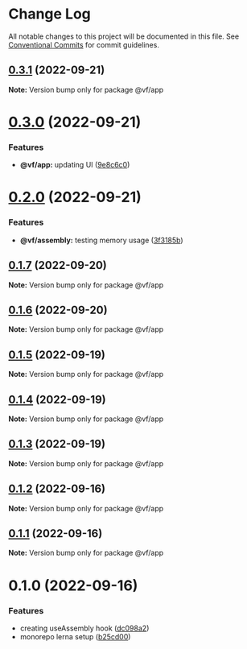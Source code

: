 # Change Log

All notable changes to this project will be documented in this file.
See [Conventional Commits](https://conventionalcommits.org) for commit guidelines.

## [0.3.1](https://github.com/achamwada/vf-academy-root/compare/@vf/app@0.3.0...@vf/app@0.3.1) (2022-09-21)

**Note:** Version bump only for package @vf/app





# [0.3.0](https://github.com/achamwada/vf-academy-root/compare/@vf/app@0.2.0...@vf/app@0.3.0) (2022-09-21)


### Features

* **@vf/app:** updating UI ([9e8c6c0](https://github.com/achamwada/vf-academy-root/commit/9e8c6c08060f8fc8acc8256e72668efea794d6e9))





# [0.2.0](https://github.com/achamwada/vf-academy-root/compare/@vf/app@0.1.6...@vf/app@0.2.0) (2022-09-21)


### Features

* **@vf/assembly:** testing memory usage ([3f3185b](https://github.com/achamwada/vf-academy-root/commit/3f3185b3de4ad28b8488c7151d5ba6510fa2967c))





## [0.1.7](https://github.com/achamwada/vf-academy-root/compare/@vf/app@0.1.6...@vf/app@0.1.7) (2022-09-20)

**Note:** Version bump only for package @vf/app





## [0.1.6](https://github.com/achamwada/vf-academy-root/compare/@vf/app@0.1.5...@vf/app@0.1.6) (2022-09-20)

**Note:** Version bump only for package @vf/app





## [0.1.5](https://github.com/achamwada/vf-academy-root/compare/@vf/app@0.1.4...@vf/app@0.1.5) (2022-09-19)

**Note:** Version bump only for package @vf/app





## [0.1.4](https://github.com/achamwada/vf-academy-root/compare/@vf/app@0.1.3...@vf/app@0.1.4) (2022-09-19)

**Note:** Version bump only for package @vf/app





## [0.1.3](https://github.com/achamwada/vf-academy-root/compare/@vf/app@0.1.2...@vf/app@0.1.3) (2022-09-19)

**Note:** Version bump only for package @vf/app





## [0.1.2](https://github.com/achamwada/vf-academy-root/compare/@vf/app@0.1.1...@vf/app@0.1.2) (2022-09-16)

**Note:** Version bump only for package @vf/app





## [0.1.1](https://github.com/achamwada/vf-academy-root/compare/@vf/app@0.1.0...@vf/app@0.1.1) (2022-09-16)

**Note:** Version bump only for package @vf/app





# 0.1.0 (2022-09-16)


### Features

* creating useAssembly hook ([dc098a2](https://github.com/achamwada/vf-academy-root/commit/dc098a29448845f6d4cd7e9ab3e103ef33044749))
* monorepo lerna setup ([b25cd00](https://github.com/achamwada/vf-academy-root/commit/b25cd00593054e0445ac570b6a7ec5459ae10942))
